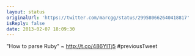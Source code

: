 ```yaml
---
layout: status
originalUrl: 'https://twitter.com/marcgg/status/299580662640418817'
isReply: false
date: 2013-02-07 18:09:30
---
```


"How to parse Ruby" ~ http://t.co/486YlTj5 #previousTweet

